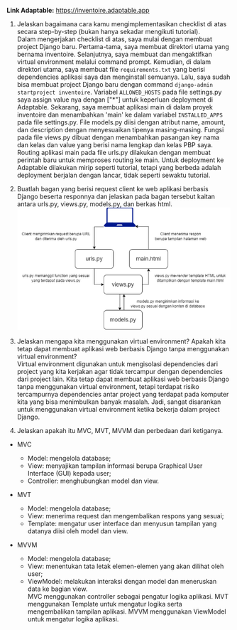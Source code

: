 **Link Adaptable:** https://inventoire.adaptable.app <br>

1. Jelaskan bagaimana cara kamu mengimplementasikan checklist di atas secara step-by-step (bukan hanya sekadar mengikuti tutorial). <br>
Dalam mengerjakan checklist di atas, saya mulai dengan membuat project Django baru. Pertama-tama, saya membuat direktori utama yang bernama inventoire. Selanjutnya, saya membuat dan mengaktifkan virtual environment melalui command prompt. Kemudian, di dalam direktori utama, saya membuat file `requirements.txt` yang berisi dependencies aplikasi saya dan menginstall semuanya. Lalu, saya sudah bisa membuat project Django baru dengan command `django-admin startproject inventoire`. Variabel `ALLOWED_HOSTS` pada file settings.py saya assign value nya dengan ["*"] untuk keperluan deployment di Adaptable. Sekarang, saya membuat aplikasi main di dalam proyek inventoire dan menambahkan 'main' ke dalam variabel `INSTALLED_APPS` pada file settings.py. File models.py diisi dengan atribut name, amount, dan description dengan menyesuaikan tipenya masing-masing. Fungsi pada file views.py dibuat dengan menambahkan pasangan key nama dan kelas dan value yang berisi nama lengkap dan kelas PBP saya. Routing aplikasi main pada file urls.py dilakukan dengan membuat perintah baru untuk memproses routing ke main. Untuk deployment ke Adaptable dilakukan mirip seperti tutorial, tetapi yang berbeda adalah deployment berjalan dengan lancar, tidak seperti sewaktu tutorial. <br>

2. Buatlah bagan yang berisi request client ke web aplikasi berbasis Django beserta responnya dan jelaskan pada bagan tersebut kaitan antara urls.py, views.py, models.py, dan berkas html. <br>
![Bagan proses request clinet](Tugas2_BaganRequestClient.png) <br>

3. Jelaskan mengapa kita menggunakan virtual environment? Apakah kita tetap dapat membuat aplikasi web berbasis Django tanpa menggunakan virtual environment? <br>
Virtual environment digunakan untuk mengisolasi dependencies dari project yang kita kerjakan agar tidak tercampur dengan dependencies dari project lain. Kita tetap dapat membuat aplikasi web berbasis Django tanpa menggunakan virtual environment, tetapi terdapat risiko tercampurnya dependencies antar project yang terdapat pada komputer kita yang bisa menimbulkan banyak masalah. Jadi, sangat disarankan untuk menggunakan virtual environment ketika bekerja dalam project Django. <br>

4. Jelaskan apakah itu MVC, MVT, MVVM dan perbedaan dari ketiganya. <br>
  - MVC
    - Model: mengelola database;
    - View: menyajikan tampilan informasi berupa Graphical User Interface (GUI) kepada user;
    - Controller: menghubungkan model dan view.

  - MVT
    - Model: mengelola database;
    - View: menerima request dan mengembalikan respons yang sesuai;
    - Template: mengatur user interface dan menyusun tampilan yang datanya diisi oleh model dan view.

  - MVVM
    - Model: mengelola database;
    - View: menentukan tata letak elemen-elemen yang akan dilihat oleh user;
    - ViewModel: melakukan interaksi dengan model dan meneruskan data ke bagian view. <br>
MVC menggunakan controller sebagai pengatur logika aplikasi. MVT menggunakan Template untuk mengatur logika serta mengembalikan tampilan aplikasi. MVVM   menggunakan ViewModel untuk mengatur logika aplikasi.
